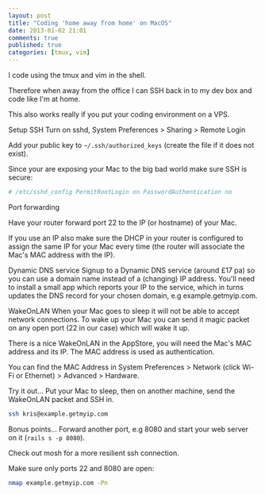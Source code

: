```yaml
---
layout: post
title: "Coding 'home away from home' on MacOS"
date: 2013-01-02 21:01
comments: true
published: true
categories: [tmux, vim]
---
```


I code using the tmux and vim in the shell.

Therefore when away from the office I can SSH back in to my dev box and code
like I'm at home.

This also works really if you put your coding environment on a VPS.

Setup SSH Turn on sshd, System Preferences > Sharing > Remote Login

Add your public key to `~/.ssh/authorized_keys` (create the file if it does not
exist).

Since your are exposing your Mac to the big bad world make sure SSH is secure:

```bash
# /etc/sshd_config PermitRootLogin on PasswordAuthentication no
```

Port forwarding 

Have your router forward port 22 to the IP (or hostname) of your Mac.

If you use an IP also make sure the DHCP in your router is configured to assign
the same IP for your Mac every time (the router will associate the Mac's MAC
address with the IP).

Dynamic DNS service Signup to a Dynamic DNS service (around &pound;17 pa) so you can
use a domain name instead of a (changing) IP address. You'll need to install a
small app which reports your IP to the service, which in turns updates the DNS
record for your chosen domain, e.g example.getmyip.com.

WakeOnLAN When your Mac goes to sleep it will not be able to accept network
connections. To wake up your Mac you can send it magic packet on any open port
(22 in our case) which will wake it up.

There is a nice WakeOnLAN in the AppStore, you will need the Mac's MAC address
and its IP. The MAC address is used as authentication.

You can find the MAC Address in System Preferences > Network (click Wi-Fi or
Ethernet) > Advanced > Hardware.

Try it out...  Put your Mac to sleep, then on another machine, send the
WakeOnLAN packet and SSH in.

```bash
ssh kris@example.getmyip.com
```

Bonus points...  Forward another port, e.g 8080 and start your web server on it
(`rails s -p 8080`).

Check out mosh for a more resilient ssh connection.

Make sure only ports 22 and 8080 are open:

```bash
nmap example.getmyip.com -Pn
```
